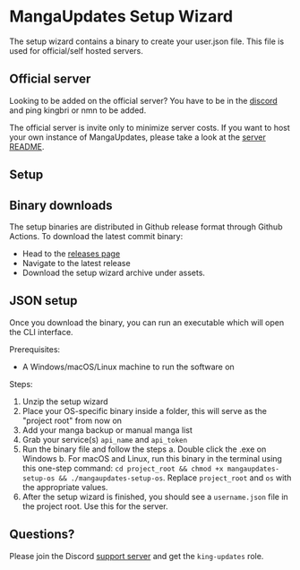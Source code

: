 # MangaUpdates Setup Wizard

The setup wizard contains a binary to create your user.json file. This file is used for official/self hosted servers.

## Official server

Looking to be added on the official server? You have to be in the [discord](https://discord.gg/pswt7by) and ping kingbri or nmn to be added.

The official server is invite only to minimize server costs. If you want to host your own instance of MangaUpdates, please take a look at the [server README](https://github.com/bdashore3/MangaUpdates/tree/default/server/README.md).

## Setup

## Binary downloads

The setup binaries are distributed in Github release format through Github Actions. To download the latest commit binary:

-   Head to the [releases page](https://github.com/bdashore3/MangaUpdates/releases)
-   Navigate to the latest release
-   Download the setup wizard archive under assets.

## JSON setup

Once you download the binary, you can run an executable which will open the CLI interface.

Prerequisites:

-   A Windows/macOS/Linux machine to run the software on

Steps:

1. Unzip the setup wizard
2. Place your OS-specific binary inside a folder, this will serve as the "project root" from now on
3. Add your manga backup or manual manga list
4. Grab your service(s) `api_name` and `api_token`
5. Run the binary file and follow the steps
   a. Double click the .exe on Windows
   b. For macOS and Linux, run this binary in the terminal using this one-step command: `cd project_root && chmod +x mangaupdates-setup-os && ./mangaupdates-setup-os`. Replace `project_root` and `os` with the appropriate values.
6. After the setup wizard is finished, you should see a `username.json` file in the project root. Use this for the server.

## Questions?

Please join the Discord [support server](https://discord.gg/pswt7by) and get the `king-updates` role.

